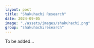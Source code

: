 ```yaml
---
layout: post
title: "Shakuhachi Research"
date: 2024-09-05
image: "./assets/images/shakuhachi.png"
group: "shakuhachiresearch"
---
```


<p>To be added...</p>
